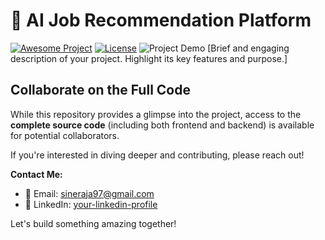# 🌟 AI Job Recommendation Platform

[![Awesome Project](https://img.shields.io/badge/Awesome-Project-brightgreen.svg)](https://github.com/your-username/your-repo)
[![License](https://img.shields.io/badge/License-MIT-yellow.svg)](https://opensource.org/licenses/MIT)
![Project Demo](path/to/your/demo.gif) [Brief and engaging description of your project. Highlight its key features and purpose.]

## Collaborate on the Full Code

While this repository provides a glimpse into the project, access to the **complete source code** (including both frontend and backend) is available for potential collaborators.

If you're interested in diving deeper and contributing, please reach out!

**Contact Me:**

* 📧 Email: [sineraja97@gmail.com](mailto:sineraja97@gmail.com)
* 📱 LinkedIn: [your-linkedin-profile](https://www.linkedin.com/in/your-linkedin-profile)

Let's build something amazing together!
